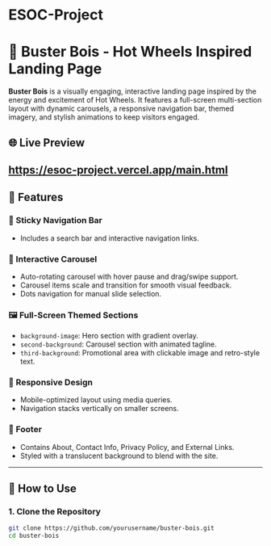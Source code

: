 # ESOC-Project

# 🚗 Buster Bois - Hot Wheels Inspired Landing Page

**Buster Bois** is a visually engaging, interactive landing page inspired by the energy and excitement of Hot Wheels. It features a full-screen multi-section layout with dynamic carousels, a responsive navigation bar, themed imagery, and stylish animations to keep visitors engaged.

## 🌐 Live Preview

https://esoc-project.vercel.app/main.html
---

## 🎯 Features

### 🧭 Sticky Navigation Bar
- Includes a search bar and interactive navigation links.

### 🎡 Interactive Carousel
- Auto-rotating carousel with hover pause and drag/swipe support.
- Carousel items scale and transition for smooth visual feedback.
- Dots navigation for manual slide selection.

### 🖼️ Full-Screen Themed Sections
- `background-image`: Hero section with gradient overlay.
- `second-background`: Carousel section with animated tagline.
- `third-background`: Promotional area with clickable image and retro-style text.

### 📱 Responsive Design
- Mobile-optimized layout using media queries.
- Navigation stacks vertically on smaller screens.

### 📩 Footer
- Contains About, Contact Info, Privacy Policy, and External Links.
- Styled with a translucent background to blend with the site.

---

## 🚀 How to Use

### 1. Clone the Repository
```bash
git clone https://github.com/yourusername/buster-bois.git
cd buster-bois



